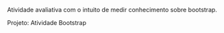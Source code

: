 Atividade avaliativa com o intuito de medir conhecimento sobre bootstrap. 

Projeto: Atividade Bootstrap
